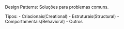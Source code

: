 Design Patterns:
Soluções para problemas comuns.

Tipos:
    - Criacionais(Creational)
    - Estruturais(Structural)
    - Comportamentais(Behavioral)
    - Outros

